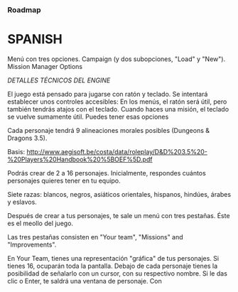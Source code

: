 ### Roadmap

SPANISH
=========

Menú con tres opciones.
Campaign (y dos subopciones, "Load" y "New").
Mission Manager
Options

*DETALLES TÉCNICOS DEL ENGINE*

El juego está pensado para jugarse con ratón y teclado. Se intentará establecer unos controles accesibles:
En los menús, el ratón será útil, pero también tendrás atajos con el teclado. Cuando haces una misión, el teclado
se vuelve sumamente útil. Puedes tener esas opciones

Cada personaje tendrá 9 alineaciones morales posibles (Dungeons & Dragons 3.5).

Basis: http://www.aegisoft.be/costa/data/roleplay/D&D%203.5%20-%20Players%20Handbook%20%5BOEF%5D.pdf

Podrás crear de 2 a 16 personajes. Inicialmente, respondes cuántos personajes quieres tener en tu equipo.

Siete razas: blancos, negros, asiáticos orientales, hispanos, hindúes, árabes y eslavos.

Después de crear a tus personajes, te sale un menú con tres pestañas. Éste es el meollo del juego.

Las tres pestañas consisten en "Your team", "Missions" and "Improvements".

En Your Team, tienes una representación "gráfica" de tus personajes. Si tienes 16, ocuparán toda la pantalla.
Debajo de cada personaje tienes la posibilidad de señalarlo con un cursor, con su respectivo nombre. Si le das clic o 
Enter, te saldrá una ventana de personaje. Con 

